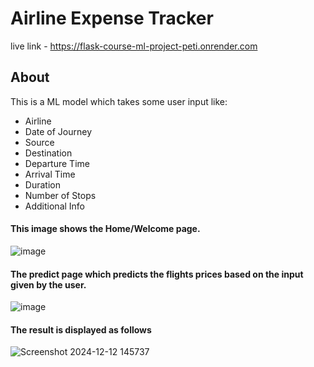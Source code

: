 # Airline Expense Tracker

live link - https://flask-course-ml-project-peti.onrender.com

## About

This is a ML model which takes some user input like:
- Airline
- Date of Journey
- Source
- Destination
- Departure Time
- Arrival Time
- Duration
- Number of Stops
- Additional Info


#### This image shows the Home/Welcome page.
![image](https://github.com/user-attachments/assets/532ab87a-7b33-4567-8633-ba8fe05e85a7)


#### The predict page which predicts the flights prices based on the input given by the user.
![image](https://github.com/user-attachments/assets/1f001d5d-9919-44ee-92c0-1fa7dbc1968e)

#### The result is displayed as follows

![Screenshot 2024-12-12 145737](https://github.com/user-attachments/assets/269e7b37-00b9-4272-ab21-fa44a0efdd3d)
